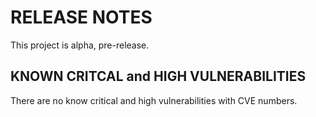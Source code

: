# RELEASE NOTES

This project is alpha, pre-release.

## KNOWN CRITCAL and HIGH VULNERABILITIES

There are no know critical and high vulnerabilities with CVE numbers.
